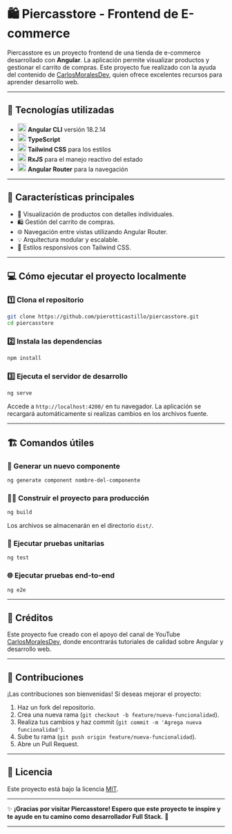 # 🛍️ Piercasstore - Frontend de E-commerce

Piercasstore es un proyecto frontend de una tienda de e-commerce desarrollado con **Angular**. La aplicación permite visualizar productos y gestionar el carrito de compras. Este proyecto fue realizado con la ayuda del contenido de [CarlosMoralesDev](https://www.youtube.com/@CarlosMoralesDev), quien ofrece excelentes recursos para aprender desarrollo web.

---

## 🚀 Tecnologías utilizadas

- <img src="https://angular.io/assets/images/logos/angular/angular.svg" alt="Angular CLI" width="20" height="20"> **Angular CLI** versión 18.2.14
- <img src="https://upload.wikimedia.org/wikipedia/commons/4/4c/Typescript_logo_2020.svg" alt="TypeScript" width="20" height="20"> **TypeScript**
- <img src="https://upload.wikimedia.org/wikipedia/commons/d/d5/Tailwind_CSS_Logo.svg" alt="Tailwind CSS" width="20" height="20"> **Tailwind CSS** para los estilos
- <img src="https://rxjs.dev/assets/images/logos/logo.png" alt="RxJS" width="20" height="20"> **RxJS** para el manejo reactivo del estado
- <img src="https://angular.io/assets/images/logos/angular/angular.svg" alt="Angular Router" width="20" height="20"> **Angular Router** para la navegación

---

## 🎯 Características principales

- 🛒 Visualización de productos con detalles individuales.
- 🛍️ Gestión del carrito de compras.
- 🌐 Navegación entre vistas utilizando Angular Router.
- 💡 Arquitectura modular y escalable.
- 🎨 Estilos responsivos con Tailwind CSS.

---

## 💻 Cómo ejecutar el proyecto localmente

### 1️⃣ Clona el repositorio
```bash
git clone https://github.com/pierotticastillo/piercasstore.git
cd piercasstore
```

### 2️⃣ Instala las dependencias
```bash
npm install
```

### 3️⃣ Ejecuta el servidor de desarrollo
```bash
ng serve
```
Accede a `http://localhost:4200/` en tu navegador. La aplicación se recargará automáticamente si realizas cambios en los archivos fuente.

---

## 🏗️ Comandos útiles

### 🔨 Generar un nuevo componente
```bash
ng generate component nombre-del-componente
```

### 🏃‍♂️ Construir el proyecto para producción
```bash
ng build
```
Los archivos se almacenarán en el directorio `dist/`.

### 🧪 Ejecutar pruebas unitarias
```bash
ng test
```

### 🌐 Ejecutar pruebas end-to-end
```bash
ng e2e
```

---

## 🌟 Créditos

Este proyecto fue creado con el apoyo del canal de YouTube [CarlosMoralesDev](https://www.youtube.com/@CarlosMoralesDev), donde encontrarás tutoriales de calidad sobre Angular y desarrollo web.

---

## 🙌 Contribuciones

¡Las contribuciones son bienvenidas! Si deseas mejorar el proyecto:

1. Haz un fork del repositorio.
2. Crea una nueva rama (`git checkout -b feature/nueva-funcionalidad`).
3. Realiza tus cambios y haz commit (`git commit -m 'Agrega nueva funcionalidad'`).
4. Sube tu rama (`git push origin feature/nueva-funcionalidad`).
5. Abre un Pull Request.

---

## 📄 Licencia

Este proyecto está bajo la licencia [MIT](./LICENSE).

---

✨ **¡Gracias por visitar Piercasstore! Espero que este proyecto te inspire y te ayude en tu camino como desarrollador Full Stack.** 🚀

---